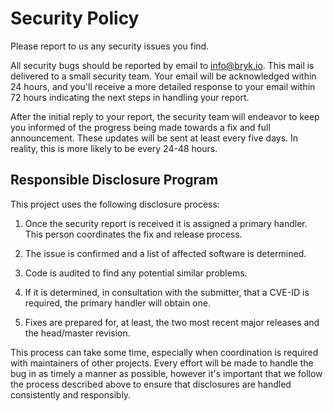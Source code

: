 # Security Policy

Please report to us any security issues you find.

All security bugs should be reported by email to [info@bryk.io](mailto:info@bryk.io?subject=[GitHub]%20Security%20Report).
This mail is delivered to a small security team. Your email will be acknowledged
within 24 hours, and you'll receive a more detailed response to your email within
72 hours indicating the next steps in handling your report.

After the initial reply to your report, the security team will endeavor to keep you
informed of the progress being made towards a fix and full announcement. These updates
will be sent at least every five days. In reality, this is more likely to be every
24-48 hours.

## Responsible Disclosure Program

This project uses the following disclosure process:

1. Once the security report is received it is assigned a primary handler. This person
coordinates the fix and release process.

2. The issue is confirmed and a list of affected software is determined.

3. Code is audited to find any potential similar problems.

4. If it is determined, in consultation with the submitter, that a CVE-ID is required,
the primary handler will obtain one.

5. Fixes are prepared for, at least, the two most recent major releases and the head/master
revision.

This process can take some time, especially when coordination is required with maintainers
of other projects. Every effort will be made to handle the bug in as timely a manner as possible,
however it's important that we follow the process described above to ensure that disclosures
are handled consistently and responsibly.
